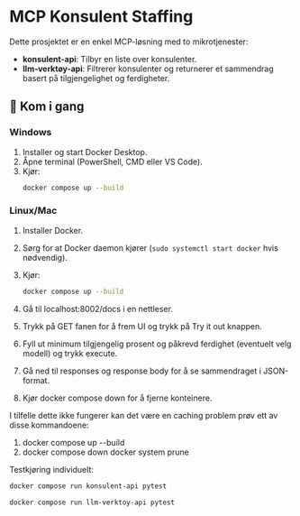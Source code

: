 # MCP Konsulent Staffing

Dette prosjektet er en enkel MCP-løsning med to mikrotjenester:
- **konsulent-api**: Tilbyr en liste over konsulenter.
- **llm-verktøy-api**: Filtrerer konsulenter og returnerer et sammendrag basert på tilgjengelighet og ferdigheter.

## 🚀 Kom i gang

### Windows
1. Installer og start Docker Desktop.
2. Åpne terminal (PowerShell, CMD eller VS Code).
3. Kjør:
   ```sh
   docker compose up --build
   ```

### Linux/Mac
1. Installer Docker.
2. Sørg for at Docker daemon kjører (`sudo systemctl start docker` hvis nødvendig).
3. Kjør:
   ```sh
   docker compose up --build
   ```

4. Gå til localhost:8002/docs i en nettleser.
5. Trykk på GET fanen for å frem UI og trykk på Try it out knappen.
6. Fyll ut minimum tilgjengelig prosent og påkrevd ferdighet (eventuelt velg modell) og trykk execute.
7. Gå ned til responses og response body for å se sammendraget i JSON-format.
8. Kjør docker compose down for å fjerne konteinere.

I tilfelle dette ikke fungerer kan det være en caching problem prøv ett av disse kommandoene:
1. docker compose up --build
2. docker compose down
   docker system prune


Testkjøring individuelt:
   ```sh
   docker compose run konsulent-api pytest
   ```
   ```sh
   docker compose run llm-verktoy-api pytest
   ```